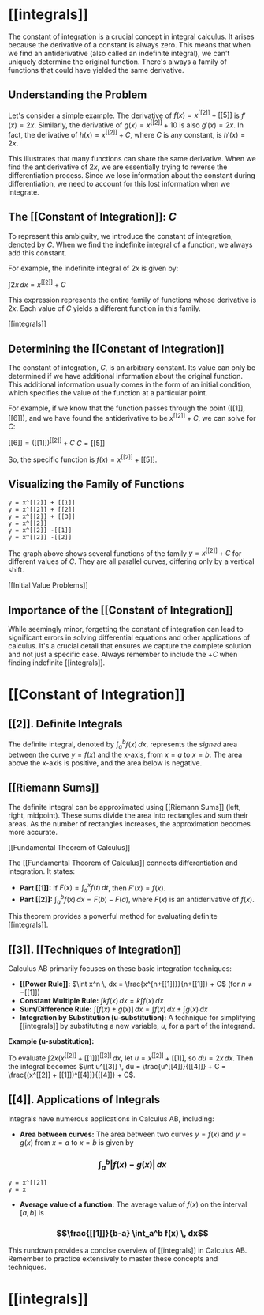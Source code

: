 # [[integrals]]

The constant of integration is a crucial concept in integral calculus.  It arises because the derivative of a constant is always zero.  This means that when we find an antiderivative (also called an indefinite integral), we can't uniquely determine the original function.  There's always a family of functions that could have yielded the same derivative.

## Understanding the Problem

Let's consider a simple example.  The derivative of $f(x) = x^[[2]] + [[5]]$ is $f'(x) = 2x$.  Similarly, the derivative of $g(x) = x^[[2]] + 10$ is also $g'(x) = 2x$.  In fact, the derivative of $h(x) = x^[[2]] + C$, where $C$ is any constant, is $h'(x) = 2x$.

This illustrates that many functions can share the same derivative.  When we find the antiderivative of $2x$, we are essentially trying to reverse the differentiation process.  Since we lose information about the constant during differentiation, we need to account for this lost information when we integrate.

## The [[Constant of Integration]]: $C$

To represent this ambiguity, we introduce the constant of integration, denoted by $C$.  When we find the indefinite integral of a function, we always add this constant.

For example, the indefinite integral of $2x$ is given by:

$\int 2x \, dx = x^[[2]] + C$

This expression represents the entire family of functions whose derivative is $2x$.  Each value of $C$ yields a different function in this family.

[[integrals]]

## Determining the [[Constant of Integration]]

The constant of integration, $C$, is an arbitrary constant.  Its value can only be determined if we have additional information about the original function. This additional information usually comes in the form of an initial condition, which specifies the value of the function at a particular point.

For example, if we know that the function passes through the point $([[1]], [[6]])$, and we have found the antiderivative to be $x^[[2]] + C$, we can solve for $C$:

$[[6]] = ([[1]])^[[2]] + C$
$C = [[5]]$

So, the specific function is $f(x) = x^[[2]] + [[5]]$.


## Visualizing the Family of Functions

```desmos-graph
y = x^[[2]] + [[1]]
y = x^[[2]] + [[2]]
y = x^[[2]] + [[3]]
y = x^[[2]]
y = x^[[2]] -[[1]]
y = x^[[2]] -[[2]]
```

The graph above shows several functions of the family $y = x^[[2]] + C$ for different values of $C$.  They are all parallel curves, differing only by a vertical shift.


[[Initial Value Problems]]

## Importance of the [[Constant of Integration]]

While seemingly minor, forgetting the constant of integration can lead to significant errors in solving differential equations and other applications of calculus.  It's a crucial detail that ensures we capture the complete solution and not just a specific case.  Always remember to include the $+C$ when finding indefinite [[integrals]].




# [[Constant of Integration]]
## [[2]]. Definite Integrals

The definite integral, denoted by $\int_a^b f(x) \, dx$, represents the *signed* area between the curve $y = f(x)$ and the x-axis, from $x = a$ to $x = b$.  The area above the x-axis is positive, and the area below is negative.

## [[Riemann Sums]]

The definite integral can be approximated using [[Riemann Sums]] (left, right, midpoint).  These sums divide the area into rectangles and sum their areas.  As the number of rectangles increases, the approximation becomes more accurate.

[[Fundamental Theorem of Calculus]]

The [[Fundamental Theorem of Calculus]] connects differentiation and integration.  It states:

* **Part [[1]]:** If $F(x) = \int_a^x f(t) \, dt$, then $F'(x) = f(x)$.
* **Part [[2]]:** $\int_a^b f(x) \, dx = F(b) - F(a)$, where $F(x)$ is an antiderivative of $f(x)$.

This theorem provides a powerful method for evaluating definite [[integrals]].


## [[3]]. [[Techniques of Integration]] 
Calculus AB primarily focuses on these basic integration techniques:

* **[[Power Rule]]:** $\int x^n \, dx = \frac{x^{n+[[1]]}}{n+[[1]]} + C$  (for $n \neq -[[1]]$)
* **Constant Multiple Rule:** $\int kf(x) \, dx = k \int f(x) \, dx$
* **Sum/Difference Rule:** $\int [f(x) \pm g(x)] \, dx = \int f(x) \, dx \pm \int g(x) \, dx$
* **Integration by Substitution (u-substitution):** A technique for simplifying [[integrals]] by substituting a new variable, $u$, for a part of the integrand.


**Example (u-substitution):**

To evaluate $\int 2x(x^[[2]] + [[1]])^[[3]] \, dx$, let $u = x^[[2]] + [[1]]$, so $du = 2x \, dx$.  Then the integral becomes $\int u^[[3]] \, du = \frac{u^[[4]]}{[[4]]} + C = \frac{(x^[[2]] + [[1]])^[[4]]}{[[4]]} + C$.


## [[4]]. Applications of Integrals

Integrals have numerous applications in Calculus AB, including:

* **Area between curves:**  The area between two curves $y = f(x)$ and $y = g(x)$ from $x = a$ to $x = b$ is given by 
### $$\int_a^b |f(x) - g(x)| \, dx$$

```desmos-graph
y = x^[[2]]
y = x
```

* **Average value of a function:** The average value of $f(x)$ on the interval $[a, b]$ is 
### $$\frac{[[1]]}{b-a} \int_a^b f(x) \, dx$$
This rundown provides a concise overview of [[integrals]] in Calculus AB.  Remember to practice extensively to master these concepts and techniques.

# [[integrals]]